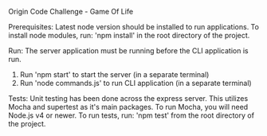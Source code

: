 Origin Code Challenge - Game Of Life

Prerequisites:
Latest node version should be installed to run applications.
To install node modules, run: 'npm install' in the root directory of the project.

Run:
The server application must be running before the CLI application is run.
1. Run 'npm start' to start the server (in a separate terminal)
2. Run 'node commands.js' to run CLI application (in a separate terminal)

Tests:
Unit testing has been done across the express server.
This utilizes Mocha and supertest as it's main packages.
To run Mocha, you will need Node.js v4 or newer.
To run tests, run: 'npm test' from the root directory of the project.
